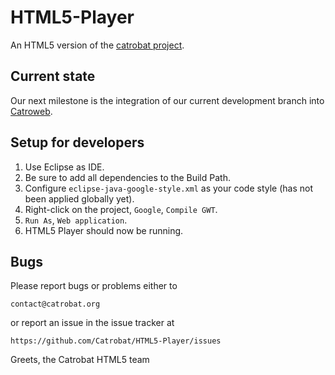 HTML5-Player
============

An HTML5 version of the [catrobat project](http://catrobat.org/).

Current state
-------------

Our next milestone is the integration of our current development branch
into [Catroweb](https://github.com/Catrobat/Catroweb).

Setup for developers
--------------------

1. Use Eclipse as IDE.
2. Be sure to add all dependencies to the Build Path.
3. Configure `eclipse-java-google-style.xml` as your code style (has not been applied globally yet).
4. Right-click on the project, `Google`, `Compile GWT`.
5. `Run As`, `Web application`.
6. HTML5 Player should now be running.

Bugs
----

Please report bugs or problems either to

    contact@catrobat.org

or report an issue in the issue tracker at

    https://github.com/Catrobat/HTML5-Player/issues


Greets,
the Catrobat HTML5 team
